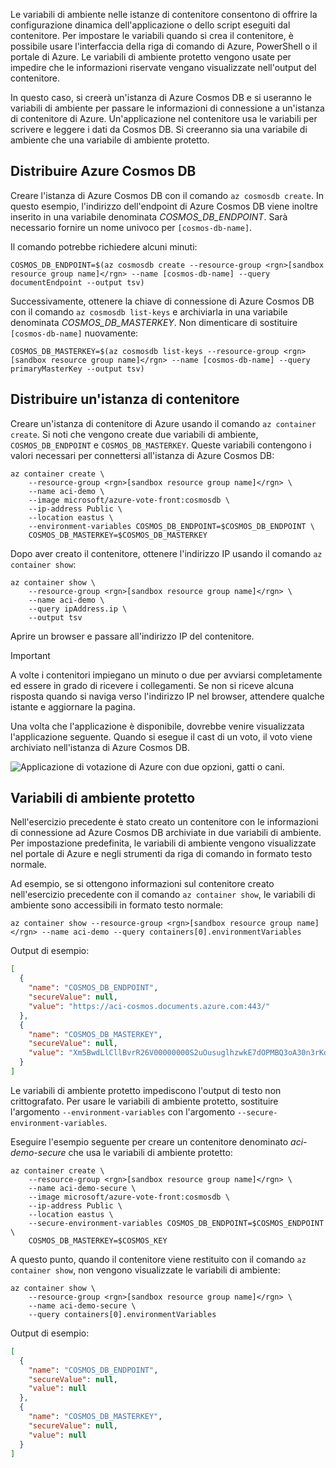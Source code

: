 Le variabili di ambiente nelle istanze di contenitore consentono di offrire la configurazione dinamica dell'applicazione o dello script eseguiti dal contenitore. Per impostare le variabili quando si crea il contenitore, è possibile usare l'interfaccia della riga di comando di Azure, PowerShell o il portale di Azure. Le variabili di ambiente protetto vengono usate per impedire che le informazioni riservate vengano visualizzate nell'output del contenitore.

In questo caso, si creerà un'istanza di Azure Cosmos DB e si useranno le variabili di ambiente per passare le informazioni di connessione a un'istanza di contenitore di Azure. Un'applicazione nel contenitore usa le variabili per scrivere e leggere i dati da Cosmos DB. Si creeranno sia una variabile di ambiente che una variabile di ambiente protetto.

## <a name="deploy-azure-cosmos-db"></a>Distribuire Azure Cosmos DB

Creare l'istanza di Azure Cosmos DB con il comando `az cosmosdb create`. In questo esempio, l'indirizzo dell'endpoint di Azure Cosmos DB viene inoltre inserito in una variabile denominata *COSMOS_DB_ENDPOINT*. Sarà necessario fornire un nome univoco per `[cosmos-db-name]`.

Il comando potrebbe richiedere alcuni minuti:

```azurecli
COSMOS_DB_ENDPOINT=$(az cosmosdb create --resource-group <rgn>[sandbox resource group name]</rgn> --name [cosmos-db-name] --query documentEndpoint --output tsv)
```

Successivamente, ottenere la chiave di connessione di Azure Cosmos DB con il comando `az cosmosdb list-keys` e archiviarla in una variabile denominata *COSMOS_DB_MASTERKEY*. Non dimenticare di sostituire `[cosmos-db-name]` nuovamente:

```azurecli
COSMOS_DB_MASTERKEY=$(az cosmosdb list-keys --resource-group <rgn>[sandbox resource group name]</rgn> --name [cosmos-db-name] --query primaryMasterKey --output tsv)
```

## <a name="deploy-a-container-instance"></a>Distribuire un'istanza di contenitore

Creare un'istanza di contenitore di Azure usando il comando `az container create`. Si noti che vengono create due variabili di ambiente, `COSMOS_DB_ENDPOINT` e `COSMOS_DB_MASTERKEY`. Queste variabili contengono i valori necessari per connettersi all'istanza di Azure Cosmos DB:

```azurecli
az container create \
    --resource-group <rgn>[sandbox resource group name]</rgn> \
    --name aci-demo \
    --image microsoft/azure-vote-front:cosmosdb \
    --ip-address Public \
    --location eastus \
    --environment-variables COSMOS_DB_ENDPOINT=$COSMOS_DB_ENDPOINT \
    COSMOS_DB_MASTERKEY=$COSMOS_DB_MASTERKEY
```

Dopo aver creato il contenitore, ottenere l'indirizzo IP usando il comando `az container show`:

```azurecli
az container show \
    --resource-group <rgn>[sandbox resource group name]</rgn> \
    --name aci-demo \
    --query ipAddress.ip \
    --output tsv
```

Aprire un browser e passare all'indirizzo IP del contenitore. 

> [!IMPORTANT]
> A volte i contenitori impiegano un minuto o due per avviarsi completamente ed essere in grado di ricevere i collegamenti. Se non si riceve alcuna risposta quando si naviga verso l'indirizzo IP nel browser, attendere qualche istante e aggiornare la pagina.

 Una volta che l'applicazione è disponibile, dovrebbe venire visualizzata l'applicazione seguente. Quando si esegue il cast di un voto, il voto viene archiviato nell'istanza di Azure Cosmos DB.

![Applicazione di votazione di Azure con due opzioni, gatti o cani.](../media/4-azure-vote.png)

## <a name="secured-environment-variables"></a>Variabili di ambiente protetto

Nell'esercizio precedente è stato creato un contenitore con le informazioni di connessione ad Azure Cosmos DB archiviate in due variabili di ambiente. Per impostazione predefinita, le variabili di ambiente vengono visualizzate nel portale di Azure e negli strumenti da riga di comando in formato testo normale.

Ad esempio, se si ottengono informazioni sul contenitore creato nell'esercizio precedente con il comando `az container show`, le variabili di ambiente sono accessibili in formato testo normale:

```azurecli
az container show --resource-group <rgn>[sandbox resource group name]</rgn> --name aci-demo --query containers[0].environmentVariables
```

Output di esempio:

```json
[
  {
    "name": "COSMOS_DB_ENDPOINT",
    "secureValue": null,
    "value": "https://aci-cosmos.documents.azure.com:443/"
  },
  {
    "name": "COSMOS_DB_MASTERKEY",
    "secureValue": null,
    "value": "Xm5BwdLlCllBvrR26V00000000S2uOusuglhzwkE7dOPMBQ3oA30n3rKd8PKA13700000000095ynys863Ghgw=="
  }
]
```

Le variabili di ambiente protetto impediscono l'output di testo non crittografato. Per usare le variabili di ambiente protetto, sostituire l'argomento `--environment-variables` con l'argomento `--secure-environment-variables`.

Eseguire l'esempio seguente per creare un contenitore denominato *aci-demo-secure* che usa le variabili di ambiente protetto:

```azurecli
az container create \
    --resource-group <rgn>[sandbox resource group name]</rgn> \
    --name aci-demo-secure \
    --image microsoft/azure-vote-front:cosmosdb \
    --ip-address Public \
    --location eastus \
    --secure-environment-variables COSMOS_DB_ENDPOINT=$COSMOS_ENDPOINT \
    COSMOS_DB_MASTERKEY=$COSMOS_KEY
```

A questo punto, quando il contenitore viene restituito con il comando `az container show`, non vengono visualizzate le variabili di ambiente:

```azurecli
az container show \
    --resource-group <rgn>[sandbox resource group name]</rgn> \
    --name aci-demo-secure \
    --query containers[0].environmentVariables
```

Output di esempio:

```json
[
  {
    "name": "COSMOS_DB_ENDPOINT",
    "secureValue": null,
    "value": null
  },
  {
    "name": "COSMOS_DB_MASTERKEY",
    "secureValue": null,
    "value": null
  }
]
```